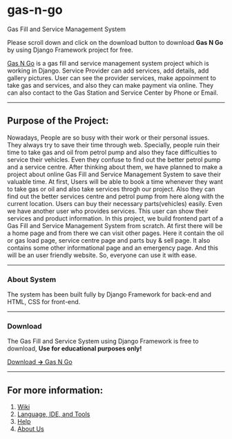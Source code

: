 # gas-n-go
Gas Fill and Service Management System

Please scroll down and click on the download button to download **Gas N Go** by using Django Framework project for free.

[Gas N Go](https://github.com/masrufjaman/gas-n-go) is a gas fill and service management system project which is working in Django. Service Provider can add services, add details, add gallery pictures. User can see the provider services, make appoinment to take gas and services, and also they can make payment via online. They can also contact to the Gas Station and Service Center by Phone or Email.

***

## Purpose of the Project:
Nowadays, People are so busy with their work or their personal issues. They always try to save their time through web. Specially, people ruin their time to take gas and oil from petrol pump and also they face difficulties to service their vehicles. Even they confuse to find out the better petrol pump and a service centre. After thinking about them, we have planned to make a project about online Gas Fill and Service Management System to save their valuable time. At first, Users will be able to book a time whenever they want to take gas or oil and also take services throgh our project. Also they can find out the better services centre and petrol pump from here along with the current location. Users can buy their necessary parts(vehicles) easily. Even we have another user who provides services. This user can show their services and product information. In this project, we build frontend part of a Gas Fill and Service Management System from scratch. At first there will be a home page and from there we can visit other pages. Here it contain the oil or gas load page, service centre page and parts buy & sell page. It also contains some other informational page and an emergency page. And this will be an user friendly website. So, everyone can use it with ease.

***

### About System
The system has been built fully by Django Framework for back-end and HTML, CSS for front-end.

***

### Download
The Gas Fill and Service System using Django Framework is free to download, **Use for educational purposes only!**

[Download **->** Gas N Go](https://github.com/masrufjaman/gas-n-go/archive/refs/heads/main.zip)


***

## For more information:
1. [Wiki](https://github.com/masrufjaman/gas-n-go/wiki)
2. [Language, IDE, and Tools](https://github.com/masrufjaman/gas-n-go/wiki/Language,-IDE,-and-Tools)
3. [Help](https://github.com/masrufjaman/gas-n-go/wiki/Help)
4. [About Us](https://github.com/masrufjaman/gas-n-go/wiki/Team-Details)
